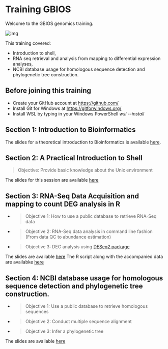 # Training GBIOS

Welcome to the GBIOS genomics training.

![img](https://github.com/Yedomon/training/blob/main/Visuel1_Formation%20r%C3%A9gionale%20en%20g%C3%A9nomique%20et%20en%20s%C3%A9lection%20v%C3%A9g%C3%A9tale.jpg)

This training covered:
 - Introduction to shell,
 - RNA seq retrieval and analysis from mapping to differential expression analyses,
 - NCBI database usage for homologous sequence detection and phylogenetic tree construction.



## Before joining this training

- Create your GitHub account at https://github.com/
- Install Git for Windows at https://gitforwindows.org/
- Install WSL by typing in your Windows PowerShell *wsl --install*


## Section 1: Introduction to Bioinformatics

The slides for a theoretical introduction to Bioinformatics is available [here](https://github.com/Yedomon/training/blob/main/Section01/001.pptx).

## Section 2: A Practical Introduction to Shell

> Objective: Provide basic knowledge about the Unix environment

The slides for this session are available [here](https://github.com/Yedomon/training/blob/main/Section02/002.pptx)

## Section 3: RNA-Seq Data Acquisition and mapping to count DEG analysis in R

- > Objective 1: How to use a public database to retrieve RNA-Seq data

- > Objective 2: RNA-Seq data analysis in command line fashion (From data QC to abundance estimation)

- > Objective 3: DEG analysis using [DESeq2 package](https://bioconductor.org/packages/release/bioc/html/DESeq2.html)

The slides are available [here](https://github.com/Yedomon/training/blob/main/Section03/003.pdf)
The R script along with the accompanied data are availabke [here](https://github.com/Yedomon/GBioS_Training_Genomics_Plant_Breeding_2024/tree/main/Section03/deg_work)


## Section 4: NCBI database usage for homologous sequence detection and phylogenetic tree construction.

- > Objective 1:  Use a public database to retrieve homologous sequences
- > Objective 2: Conduct multiple sequence alignment
- > Objective 3: Infer a phylogenetic tree

The slides are available [here](https://github.com/Yedomon/training/blob/main/Section04/004.pptx)




